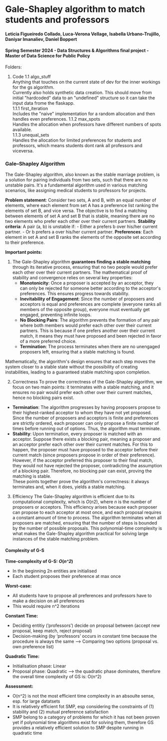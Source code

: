 # Gale-Shapley algorithm to match students and professors
#### Leticia Figueiredo Collado, Luca-Verona Vellage, Isabella Urbano-Trujillo, Daniyar Imanaliev, Daniel Boppert
#### Spring Semester 2024 - Data Structures & Algorithms final project - Master of Data Science for Public Policy
  
  
Folders: 

1. Code
1.1 algo_stuff  
    Anything that touches on the current state of dev for the inner workings for the gs algorithm.  
    Currently also holds synthetic data creation. This should move from initial "hardcoded" data to an "undefined" structure so it can take the input data frome the flaskapp.  
1.1.1 first_iteration  
     Includes the "naive" implementation for a random allocation and then handles even preferences.
1.1.2 max_spots  
     Handles the allocation when professors have different numbers of spots available.  
1.1.3 unequal_sets  
     Handles the allocation for limited preferences for students and professors, which means students dont rank all professors and viceversa.  

   

### **Gale–Shapley Algorithm**

The Gale-Shapley algorithm, also known as the stable marriage problem, is a solution for pairing individuals from two sets, such that there are no unstable pairs. It's a fundamental algorithm used in various matching scenarios, like assigning medical students to professors for projects.

**Problem statement**: Consider two sets, A and B, with an equal number of elements, where each element from set A has a preference list ranking the elements of set B, and vice versa. The objective is to find a matching between elements of set A and set B that is stable, meaning there are no two elements who prefer each other over their current partners.
**Stability criteria**: A pair (a, b) is unstable if:
    - Either a prefers b over his/her current partner.
    - Or b prefers a over his/her current partner.
**Preferences**: Each element in set A and set B ranks the elements of the opposite set according to their preference.

**Important points:**

1. The Gale-Shapley algorithm **guarantees finding a stable matching** through its iterative process, ensuring that no two people would prefer each other over their current partners. The mathematical proof of stability and convergence relies on several key properties:
    - **Monotonicity**: Once a proposer is accepted by an acceptor, they can only be rejected for someone better according to the acceptor's preferences. This ensures progress towards stability.
    - **Inevitability of Engagement**: Since the number of proposers and acceptors is equal and preferences are complete (everyone ranks all members of the opposite group), everyone must eventually get engaged, preventing infinite loops.
    - **No Blocking Pairs**: The algorithm prevents the formation of any pair where both members would prefer each other over their current partners. This is because if one prefers another over their current match, it means they must have proposed and been rejected in favor of a more preferred choice.
    - **Termination**: The process terminates when there are no unengaged proposers left, ensuring that a stable matching is found.

Mathematically, the algorithm's design ensures that each step moves the system closer to a stable state without the possibility of creating instabilities, leading to a guaranteed stable matching upon completion.

2. Correctness
To prove the correctness of the Gale-Shapley algorithm, we focus on two main points: it terminates with a stable matching, and it ensures no pair would prefer each other over their current matches, hence no blocking pairs exist.
- **Termination**: The algorithm progresses by having proposers propose to their highest-ranked acceptor to whom they have not yet proposed. Since the number of proposers and acceptors is finite and preferences are strictly ordered, each proposer can only propose a finite number of times before running out of options. Thus, the algorithm must terminate.
- **Stability**: Upon termination, every proposer is matched with an acceptor. Suppose there exists a blocking pair, meaning a proposer and an acceptor prefer each other over their current matches. For this to happen, the proposer must have proposed to the acceptor before their current match (since proposers propose in order of their preference). However, if the acceptor preferred this proposer to their final match, they would not have rejected the proposer, contradicting the assumption of a blocking pair. Therefore, no blocking pair can exist, proving the matching is stable.  
These points together prove the algorithm's correctness: it always terminates and, when it does, yields a stable matching.

3. Efficiency
The Gale-Shapley algorithm is efficient due to its computational complexity, which is *O*(*n*2), where *n* is the number of proposers or acceptors. This efficiency arises because each proposer can propose to each acceptor at most once, and each proposal requires a constant amount of time to process. The algorithm terminates when all proposers are matched, ensuring that the number of steps is bounded by the number of possible proposals. This polynomial-time complexity is what makes the Gale-Shapley algorithm practical for solving large instances of the stable matching problem.


#### Complexity of G-S

**Time-complexity of G-S: *O*(*n^2*)**
- In the beginning 2n entities are initialised  
- Each student proposes their preference at max once  

**Worst-case:**  
- All students have to propose all preferences and professors have to make a decision on all preferences  
- This would require n^2 iterations  

**Constant Time:**   
- Deciding entitiy (’professors’) decide on proposal between (accept new proposal, keep match, reject proposal)  
- Decision-making (by ‘professors’ occurs in constant time because the procedure is always the same —> Comparing two options (proposal vs. own preference list)  

**Quadratic Time:**  
- Initialisation phase: Linear  
- Proposal phase: Quadratic —> the quadratic phase dominates, therefore the overall time complexity of GS is: O(n^2)  

**Assessment:**  
- O(n^2) is not the most efficient time complexity in an absoulte sense, esp. for large datatsets  
- It is relatively efficient fot SMP, esp considering the constraints of (1) stability and (2) mutual preference satisfaction  
- SMP belong to a category of problems for which it has not been proven yet if polynomial time algorithms exist for solving them, therefore GS provides a relatively efficient solution to SMP despite running in quadratic time  





